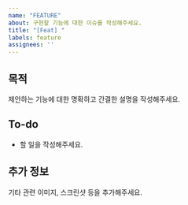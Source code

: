 ```yaml
---
name: "FEATURE"
about: 구현할 기능에 대한 이슈를 작성해주세요.
title: "[Feat] "
labels: feature
assignees: ''
---
```


## 목적

제안하는 기능에 대한 명확하고 간결한 설명을 작성해주세요.

## To-do

- 할 일을 작성해주세요.

## 추가 정보

기타 관련 이미지, 스크린샷 등을 추가해주세요.
